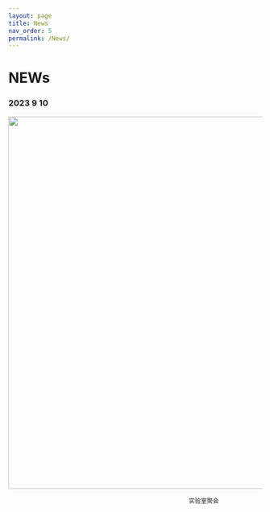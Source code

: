 ```yaml
---
layout: page
title: News
nav_order: 5
permalink: /News/
---
```


# NEWs 
### 2023 9 10 
<p align="center">
  <img align="middle" src="/files/figure1.jpg" width="740">
  <br>
</p>

                                                      实验室聚会
